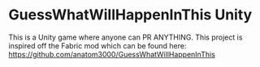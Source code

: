 # GuessWhatWillHappenInThis Unity

This is a Unity game where anyone can PR ANYTHING. This project is inspired off the Fabric mod which can be found here: https://github.com/anatom3000/GuessWhatWillHappenInThis
